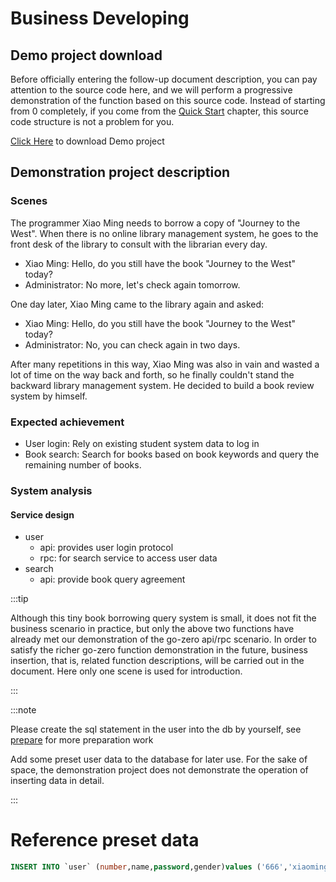 # Business Developing

## Demo project download
Before officially entering the follow-up document description, you can pay attention to the source code here, and we will perform a progressive demonstration of the function based on this source code.
Instead of starting from 0 completely, if you come from the [Quick Start](../quick-start/quick-start) chapter, this source code structure is not a problem for you.

[Click Here](../resource/book.zip) to download Demo project

## Demonstration project description

### Scenes
The programmer Xiao Ming needs to borrow a copy of "Journey to the West". When there is no online library management system, he goes to the front desk of the library to consult with the librarian every day.
* Xiao Ming: Hello, do you still have the book "Journey to the West" today?
* Administrator: No more, let's check again tomorrow.

One day later, Xiao Ming came to the library again and asked:
* Xiao Ming: Hello, do you still have the book "Journey to the West" today?
* Administrator: No, you can check again in two days.

After many repetitions in this way, Xiao Ming was also in vain and wasted a lot of time on the way back and forth, so he finally couldn't stand the backward library management system.
He decided to build a book review system by himself.

### Expected achievement
* User login:
  Rely on existing student system data to log in
* Book search:
  Search for books based on book keywords and query the remaining number of books.

### System analysis

#### Service design
* user
  * api: provides user login protocol
  * rpc: for search service to access user data
* search
  * api: provide book query agreement

:::tip

Although this tiny book borrowing query system is small, it does not fit the business scenario in practice, but only the above two functions have already met our demonstration of the go-zero api/rpc scenario.
In order to satisfy the richer go-zero function demonstration in the future, business insertion, that is, related function descriptions, will be carried out in the document. Here only one scene is used for introduction.

:::

:::note

Please create the sql statement in the user into the db by yourself, see [prepare](../prepare/prepare) for more preparation work

Add some preset user data to the database for later use. For the sake of space, the demonstration project does not demonstrate the operation of inserting data in detail.

:::

# Reference preset data
```sql
INSERT INTO `user` (number,name,password,gender)values ('666','xiaoming','123456','male');
```